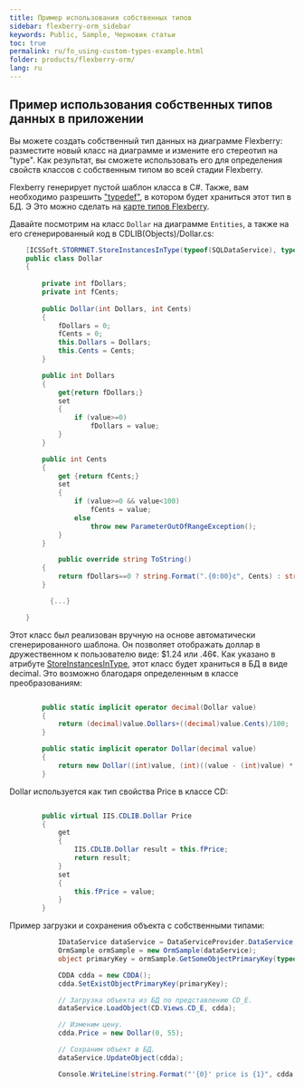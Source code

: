 ```yaml
---
title: Пример использования собственных типов
sidebar: flexberry-orm_sidebar
keywords: Public, Sample, Черновик статьи
toc: true
permalink: ru/fo_using-custom-types-example.html
folder: products/flexberry-orm/
lang: ru
---
```


## Пример использования собственных типов данных в приложении

Вы можете создать собственный тип данных на диаграмме Flexberry: разместите новый класс на диаграмме и измените его стереотип на "type".
Как результат, вы сможете использовать его для определения свойств классов с собственным типом во всей стадии Flexberry.

Flexberry генерирует пустой шаблон класса в C#. Также, вам необходимо разрешить ["typedef"](classes-with-stereotype-typedef.html), в котором будет храниться этот тип в БД. Э Это можно сделать на [карте типов Flexberry](fd_types-map.html).

Давайте посмотрим на класс `Dollar` на диаграмме `Entities`, а также на его сгенерированный код в CDLIB(Objects)/Dollar.cs:

```csharp
    [ICSSoft.STORMNET.StoreInstancesInType(typeof(SQLDataService), typeof(decimal))]
    public class Dollar
    {
        
		private int fDollars;
		private int fCents;
        
        public Dollar(int Dollars, int Cents)
		{
			fDollars = 0;
			fCents = 0;
            this.Dollars = Dollars;
            this.Cents = Cents;
		}

		public int Dollars 
		{
			get{return fDollars;}
			set 
			{
				if (value>=0) 
					fDollars = value; 
			}
		}

		public int Cents
		{
			get {return fCents;}
			set
			{
				if (value>=0 && value<100)
					fCents = value;
				else
					throw new ParameterOutOfRangeException();
			}
		}

	        public override string ToString()
		{
			return fDollars==0 ? string.Format(".{0:00}¢", Cents) : string.Format("${0}.{1:00}", Dollars, Cents) ;
		}

          {...}

    }
```

Этот класс был реализован вручную на основе автоматически сгенерированного шаблона. Он позволяет отображать доллар в дружественном к пользователю виде: $1.24 или .46¢.
Как указано в атрибуте [StoreInstancesInType](fo_convert-type-property-object-data-to-type-storage.html), этот класс будет храниться в БД в виде decimal. Это возможно благодаря определенным в классе преобразованиям:

```csharp

        public static implicit operator decimal(Dollar value)
		{
			return (decimal)value.Dollars+((decimal)value.Cents)/100;
		}

        public static implicit operator Dollar(decimal value)
		{
            return new Dollar((int)value, (int)((value - (int)value) * 100));
		}
```

Dollar используется как тип свойства Price в классе CD:

```csharp

        public virtual IIS.CDLIB.Dollar Price
        {
            get
            {
                IIS.CDLIB.Dollar result = this.fPrice;
                return result;
            }
            set
            {
                this.fPrice = value;
            }
        }
```

Пример загрузки и сохранения объекта с собственными типами:

```csharp
            IDataService dataService = DataServiceProvider.DataService;
            OrmSample ormSample = new OrmSample(dataService);
            object primaryKey = ormSample.GetSomeObjectPrimaryKey(typeof(CDDA));

            CDDA cdda = new CDDA();
            cdda.SetExistObjectPrimaryKey(primaryKey);

            // Загрузка объекта из БД по представлению CD_E.
            dataService.LoadObject(CD.Views.CD_E, cdda);

            // Изменим цену.
            cdda.Price = new Dollar(0, 55);

            // Сохраним объект в БД.
            dataService.UpdateObject(cdda);

            Console.WriteLine(string.Format("'{0}' price is {1}", cdda.Name, cdda.Price));
```